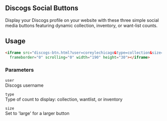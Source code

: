 Discogs Social Buttons
-----

Display your Discogs profile on your website with these three simple social media buttons featuring dynamic collection, inventory, or want-list counts.

Usage
-----



``` html
<iframe src="discogs-btn.html?user=coreylechicago&type=collection&size=large" allowtransparency="true" 
  frameborder="0" scrolling="0" width="190" height="30"></iframe>
```

### Parameters

`user`<br>
Discogs username<br>

`type`<br>
Type of count to display: collection, wantlist, or inventory<br>

`size`<br>
Set to 'large' for a larger button<br>